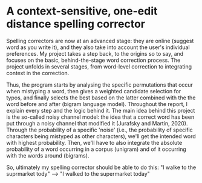 # A context-sensitive, one-edit distance spelling corrector

Spelling correctors are now at an advanced stage: they are online (suggest word as you write it), and they also take into account the user's individual preferences. My project takes a step back, to the origins so to say, and focuses on the basic, behind-the-stage word correction process.
The project unfolds in several stages, from word-level correction to integrating context in the correction. 

Thus, the program starts by analysing the specific permutations that occur when mistyping a word, then gives a weighted candidate selection for typos, and finally selects the best based on the latter combined with the the word before and after (bigram language model). Throughout the report, I explain every step and the logic behind it.
The main idea behind this project is the so-called noisy channel model: the idea that a correct word has been put through a noisy channel that modified it (Jurafsky and Martin, 2020). Through the probability of a specific 'noise' (i.e., the probability of specific characters being mistyped as other characters), we'll get the intended word with highest probability. Then, we'll have to also integrate the absolute probability of a word occurring in a corpus (unigram) and of it occurring with the words around (bigrams).

So, ultimately my spelling corrector should be able to do this:
"I walke to the suprmarket tody" --> "I walked to the supermarket today"
